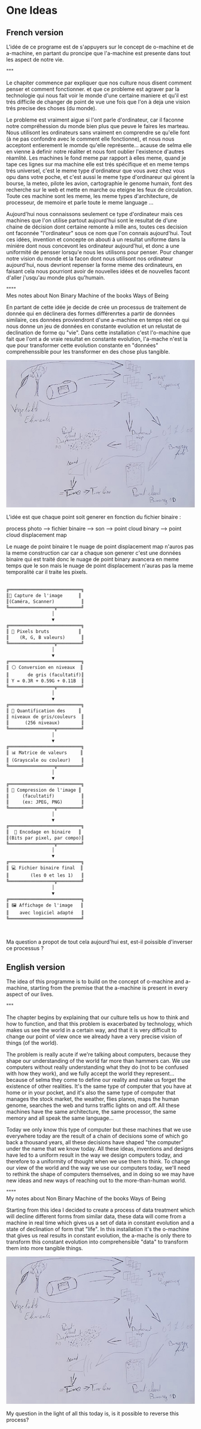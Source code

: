 # One Ideas 


## French version 

L'idée de ce programe est de s'appuyers sur le concept de o-machine et de a-machine, en partant du proncipe que l'a-machine est presente dans tout les aspect de notre vie.  
  
  
"""  

Le chapiter commence par expliquer que nos culture nous disent comment penser et comment fonctionner. et que ce probleme est agraver par la technologie qui nous fait voir le monde d'une certaine maniere et qu'il est trés difficile de changer de point de vue une fois que l'on à deja une vision trés precise des choses (du monde).

Le probleme est vraiment aigue si l'ont parle d'ordinateur, car il faconne notre compréhession du monde bien plus que peuve le faires les marteau. Nous utilisont les ordinateurs sans vraiment en comprendre se qu'elle font (à ne pas confondre avec le comment elle fonctionne), et nous nous acceptont entierement le momde qu'elle représente... acause de selma elle en vienne à definir notre réaliter et nous font oublier l'existence d'autres réamlité. Les machines le fond meme par rapport à elles meme, quand je tape ces lignes sur ma machine elle est trés spécifique et en meme temps trés universel, c'est le meme type d'ordinateur que vous avez chez vous opu dans votre poche, et c'est aussi le meme type d'ordinareur qui gérent la bourse, la meteo, pilote les avion, cartographie le genome humain, font des recherche sur le web et mette en marche ou eteigne les feux de circulation. Toute ces machine sont les meme, les meme types d'architecture, de processeur, de memoire et parle toute le meme language ...

Aujourd'hui nous connaissons seulement ce type d'ordinateur mais ces machines que l'on utilise partout aujourd'hui sont le resultat de d'une chaine de décision dont certaine remonte à mille ans, toutes ces decision ont faconnée "l'ordinateur" sous ce nom que l'on connais aujourd'hui. Tout ces idées, invention et concepte on abouti à un resultat uniforme dans la miniére dont nous concevont les ordinateur aujourd'hui, et donc a une uniformité de pensser lorsqu'e nous les utilisons pour penser. Pour changer notre vision du monde et la facon dont nous utilisont nos ordinateur aujourd'hui, nous devriont repenser la forme meme des ordinateurs, en faisant cela nous pourriont avoir de nouvelles idées et de nouvelles facont d'aller j'usqu'au monde plus qu'humain.

""""  
Mes notes about Non Binary Machine of the books Ways of Being
  
  
  
En partant de cette idée je decide de  crée un processus de traitement de donnée qui en déclinera des formes différenrtes a partir de données similaire, ces données proviendront d'une a-machine en temps réel ce qui nous donne un jeu de données en constante evolution et un relustat de declination de forme qu "vie". 
Dans cette installation c'est l'o-machine que fait que l'ont a de vraie resultat en constante evolution, l'a-mache n'est la que pour transformer cette evolution constante en "données" comprehenssible pour les transformer en des chose plus tangible.

![Sketch process](./ressources/data_Read/sketch.jpeg)





L'idée est que chaque point soit generer en fonction du fichier binaire :

process photo --> fichier binaire --> son --> point cloud binary --> point cloud displacement map 

Le nuage de point binaire t le nuage de point displacement map n'auros pas la meme construction car car a chaque son generer c'est une données binaire qui est traité donc le nuage de point binary avancera en meme temps que le son mais le nuage de point displacement n'auras pas la meme temporalité car il traite les pixels.   
  
  
 ``` 
  
╔═══════════════════════════╗  
║📸 Capture de l'image      ║   
║(Caméra, Scanner)          ║  
╚═════════════════╦═════════╝  
                  │  
                  ▼  
╔═══════════════════════════╗  
║ 🌈 Pixels bruts           ║  
║    (R, G, B valeurs)      ║  
╚═════════════════╦═════════╝  
                  │  
                  ▼  
╔═══════════════════════════╗  
║ ⚪ Conversion en niveaux  ║  
║       de gris (facultatif)║  
║ Y = 0.3R + 0.59G + 0.11B  ║  
╚═════════════════╦═════════╝  
                  │  
                  ▼  
╔═══════════════════════════╗  
║ 🔢 Quantification des     ║  
║ niveaux de gris/couleurs  ║  
║      (256 niveaux)        ║  
╚═════════════════╦═════════╝  
                  │  
                  ▼  
╔═══════════════════════════╗  
║ 📊 Matrice de valeurs     ║  
║ (Grayscale ou couleur)    ║  
╚═════════════════╦═════════╝  
                  │  
                  ▼  
╔═══════════════════════════╗  
║ 💾 Compression de l'image ║  
║     (facultatif)          ║  
║     (ex: JPEG, PNG)       ║  
╚═════════════════╦═════════╝  
                  │  
                  ▼  
╔═══════════════════════════╗  
║  📝 Encodage en binaire   ║  
║(Bits par pixel, par compo)║  
╚═════════════════╦═════════╝  
                  │  
                  ▼  
╔═══════════════════════════╗  
║ 💻 Fichier binaire final  ║  
║        (les 0 et les 1)   ║  
╚═════════════════╦═════════╝  
                  │  
                  ▼  
╔═══════════════════════════╗  
║ 🖼️ Affichage de l'image   ║  
║    avec logiciel adapté   ║  
╚═══════════════════════════╝  
  
  
```
  
Ma question a propot de tout cela aujourd'hui est, est-il poissible d'inverser ce processus ? 


## English version 


The idea of this programme is to build on the concept of o-machine and a-machine, starting from the premise that the a-machine is present in every aspect of our lives.  
  
  
  
"""

The chapter begins by explaining that our culture tells us how to think and how to function, and that this problem is exacerbated by technology, which makes us see the world in a certain way, and that it is very difficult to change our point of view once we already have a very precise vision of things (of the world).

The problem is really acute if we're talking about computers, because they shape our understanding of the world far more than hammers can. We use computers without really understanding what they do (not to be confused with how they work), and we fully accept the world they represent... because of selma they come to define our reality and make us forget the existence of other realities. It's the same type of computer that you have at home or in your pocket, and it's also the same type of computer that manages the stock market, the weather, flies planes, maps the human genome, searches the web and turns traffic lights on and off. All these machines have the same architecture, the same processor, the same memory and all speak the same language...

Today we only know this type of computer but these machines that we use everywhere today are the result of a chain of decisions some of which go back a thousand years, all these decisions have shaped "the computer" under the name that we know today. All these ideas, inventions and designs have led to a uniform result in the way we design computers today, and therefore to a uniformity of thought when we use them to think. To change our view of the world and the way we use our computers today, we'll need to rethink the shape of computers themselves, and in doing so we may have new ideas and new ways of reaching out to the more-than-human world.

""""  
My notes about Non Binary Machine of the books Ways of Being  
  
  
  
Starting from this idea I decided to create a process of data treatment which will decline different forms from similar data, these data will come from a machine in real time which gives us a set of data in constant evolution and a state of declination of form that "life". In this installation it's the o-machine that gives us real results in constant evolution, the a-mache is only there to transform this constant evolution into comprehensible "data" to transform them into more tangible things.


![Sketch process](./ressources/data_Read/sketch.jpeg)

My question in the light of all this today is, is it possible to reverse this process?

